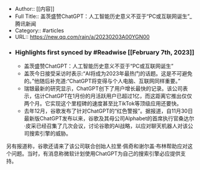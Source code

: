 - Author:: [[内容]]
- Full Title:: 盖茨盛赞ChatGPT：人工智能历史意义不亚于“PC或互联网诞生”_腾讯新闻
- Category:: #articles
- URL:: https://new.qq.com/rain/a/20230203A00YGN00
- ### Highlights first synced by #Readwise [[February 7th, 2023]]
    - 盖茨盛赞ChatGPT：人工智能历史意义不亚于“PC或互联网诞生”
    - 盖茨今日接受采访时表示:“AI将成为2023年最热门的话题。这是不可避免的。”他随后补充道:“ChatGPT将变得与个人电脑、互联网同样重要。”
    - 瑞银最新的研究显示，ChatGPT创下了用户增长最快的记录。该公司表示，估计ChatGPT在1月份的月活跃用户已超过1亿，而这距离它推出仅仅两个月。它实现这个里程碑的速度甚至比TikTok等顶级应用还要快。
    - 去年12月，谷歌发布了针对ChatGPT的“红色警报”。据报道，自11月30日最新版ChatGPT发布以来，谷歌及其母公司Alphabet的首席执行官桑达尔·皮采已经召集了几次会议，讨论谷歌的AI战略，以应对聊天机器人对该公司搜索引擎的威胁。


另有报道称，谷歌还请来了该公司联合创始人拉里·佩奇和谢尔盖·布林帮助应对这个问题。当时，有消息称微软计划使用ChatGPT为自己的搜索引擎必应提供支持。
